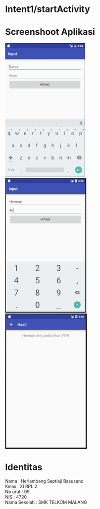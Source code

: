 # Intent1/startActivity
# Screenshoot Aplikasi 
![intent1_1](https://github.com/herlambangsb/Intent1/blob/herlambangsb/1.PNG)
![intent1_2](https://github.com/herlambangsb/Intent1/blob/herlambangsb/2.PNG)
![intent1_3](https://github.com/herlambangsb/Intent1/blob/herlambangsb/3.PNG)
# Identitas
Nama : Herlambang Septiaji Basuseno <br>
Kelas : XI RPL 2 <br>
No urut : 09 <br>
NIS : 4720 <br>
Nama Sekolah : SMK TELKOM MALANG <br>
